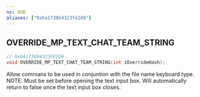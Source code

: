 ```yaml
---
ns: HUD
aliases: ["0x6a1738b4323fe2d9"]
---
```

## OVERRIDE_MP_TEXT_CHAT_TEAM_STRING

```c
// 0x6A1738B4323FE2D9
void OVERRIDE_MP_TEXT_CHAT_TEAM_STRING(int iOverrideHash);
```

Allow commans to be used in conjuntion with the file name keyboard type. NOTE: Must be set before opening the text input box. Will automatically return to false once the text input box closes.

